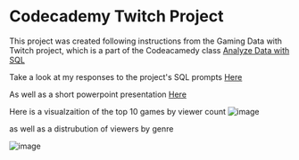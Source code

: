 # Codecademy Twitch Project

This project was created following instructions from the Gaming Data with Twitch project, which is a part of the Codeacamedy class [Analyze Data with SQL](https://www.codecademy.com/learn/paths/analyze-data-with-sql)

Take a look at my responses to the project's SQL prompts [Here](twitch_queries.sql)

As well as a short powerpoint presentation [Here](https://github.com/dmedd98/Gaming_data_twitch_sql/blob/main/Twitch%20SQL%20presentation.pdf)

Here is a visualzaition of the top 10 games by viewer count 
![image](https://user-images.githubusercontent.com/79603572/141874091-5625788a-fa89-4ac6-9972-22ee2c155fa3.png)

as well as a distrubution of viewers by genre

![image](https://user-images.githubusercontent.com/79603572/141874135-9d60adc5-87ed-4ef7-a4c8-8b77f2aa4538.png)




